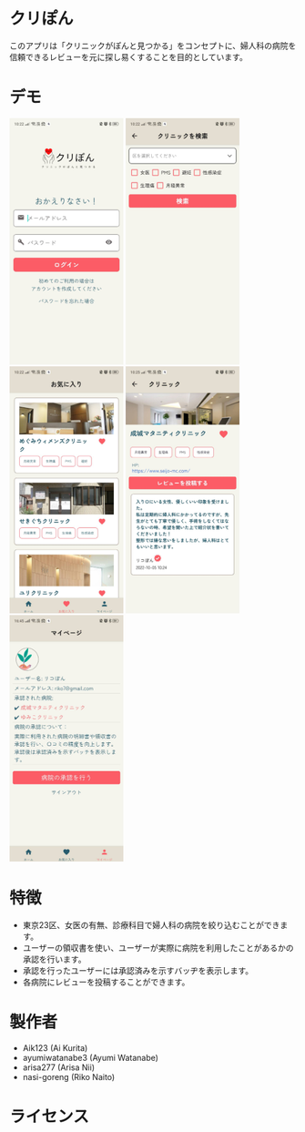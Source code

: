 # クリぽん

このアプリは「クリニックがぽんと見つかる」をコンセプトに、婦人科の病院を信頼できるレビューを元に探し易くすることを目的としています。

 
# デモ
 
<img src="/assets/images/6585.jpg" width="200">
<img src="/assets/images/6586.jpg" width="200">
<img src="/assets/images/6588.jpg" width="200">
<img src="/assets/images/6589.jpg" width="200">
<img src="/assets/images/6590.jpg" width="200">
 
# 特徴
 
- 東京23区、女医の有無、診療科目で婦人科の病院を絞り込むことができます。
- ユーザーの領収書を使い、ユーザーが実際に病院を利用したことがあるかの承認を行います。
- 承認を行ったユーザーには承認済みを示すバッヂを表示します。
- 各病院にレビューを投稿することができます。
 
# 製作者
 
* Aik123 (Ai Kurita)
* ayumiwatanabe3 (Ayumi Watanabe)
* arisa277 (Arisa Nii)
* nasi-goreng (Riko Naito)
 
# ライセンス
